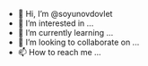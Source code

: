 - 👋 Hi, I’m @soyunovdovlet
- 👀 I’m interested in ...
- 🌱 I’m currently learning ...
- 💞️ I’m looking to collaborate on ...
- 📫 How to reach me ...

<!---
soyunovdovlet/soyunovdovlet is a ✨ special ✨ repository because its `README.md` (this file) appears on your GitHub profile.
You can click the Preview link to take a look at your changes.
--->

